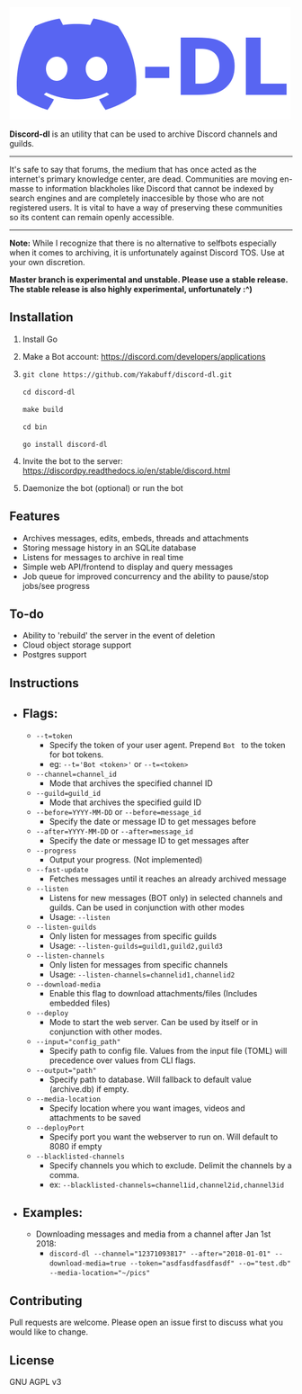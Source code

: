 
![logo](ddl.png)

**Discord-dl** is an utility that can be used to archive Discord channels and guilds.  

***

It's safe to say that forums, the medium that has once acted as the internet's primary knowledge center, are dead.  Communities are moving en-masse to information blackholes like Discord that cannot be indexed by search engines and are completely inaccesible by those who are not registered users.  It is vital to have a way of preserving these communities so its content can remain openly accessible. 

***

**Note:** While I recognize that there is no alternative to selfbots especially when it comes to archiving, it is unfortunately against Discord TOS.  Use at your own discretion.

**Master branch is experimental and unstable. Please use a stable release.  The stable release is also highly experimental, unfortunately :^)**

## Installation

1) Install Go

2) Make a Bot account: https://discord.com/developers/applications

3) ```git clone https://github.com/Yakabuff/discord-dl.git```

    ```cd discord-dl```

    ```make build```

    ```cd bin```

    ```go install discord-dl```

4) Invite the bot to the server: https://discordpy.readthedocs.io/en/stable/discord.html

5) Daemonize the bot (optional) or run the bot

## Features

- Archives messages, edits, embeds, threads and attachments
- Storing message history in an SQLite database
- Listens for messages to archive in real time
- Simple web API/frontend to display and query messages
- Job queue for improved concurrency and the ability to pause/stop jobs/see progress

## To-do

- Ability to 'rebuild' the server in the event of deletion
- Cloud object storage support
- Postgres support

## Instructions

- ## Flags: 
    - `--t=token` 
        - Specify the token of your user agent.  Prepend `Bot ` to the token for bot tokens. 
        - eg: `--t='Bot <token>'` or `--t=<token>`
    - `--channel=channel_id`
        - Mode that archives the specified channel ID
    - `--guild=guild_id`
        - Mode that archives the specified guild ID
    - `--before=YYYY-MM-DD` or `--before=message_id`
        - Specify the date or message ID to get messages before
    - `--after=YYYY-MM-DD` or `--after=message_id`
        - Specify the date or message ID to get messages after
    - `--progress`
        - Output your progress. (Not implemented)
    - `--fast-update`
        - Fetches messages until it reaches an already archived message
    - `--listen`
        - Listens for new messages (BOT only) in selected channels and guilds. Can be used in conjunction with other modes
        - Usage: `--listen`
    - `--listen-guilds`
        - Only listen for messages from specific guilds
        - Usage: `--listen-guilds=guild1,guild2,guild3`
    - `--listen-channels`
        - Only listen for messages from specific channels
        - Usage: `--listen-channels=channelid1,channelid2`
    - `--download-media`
        - Enable this flag to download attachments/files (Includes embedded files)
    - `--deploy`
        - Mode to start the web server.  Can be used by itself or in conjunction with other modes.
    - `--input="config_path"`
        - Specify path to config file.  Values from the input file (TOML) will precedence over values from CLI flags.
    - `--output="path"`
        - Specify path to database.  Will fallback to default value (archive.db) if empty.
    - `--media-location`
        - Specify location where you want images, videos and attachments to be saved
    - `--deployPort`
        - Specify port you want the webserver to run on. Will default to 8080 if empty
    -  `--blacklisted-channels`
        - Specify channels you which to exclude.  Delimit the channels by a comma. 
        - ex: `--blacklisted-channels=channel1id,channel2id,channel3id`

- ## Examples:
    - Downloading messages and media from a channel after Jan 1st 2018:
        - `discord-dl --channel="12371093817" --after="2018-01-01" --download-media=true --token="asdfasdfasdfasdf" --o="test.db" --media-location="~/pics"`
## Contributing
Pull requests are welcome. Please open an issue first to discuss what you would like to change.

## License
GNU AGPL v3